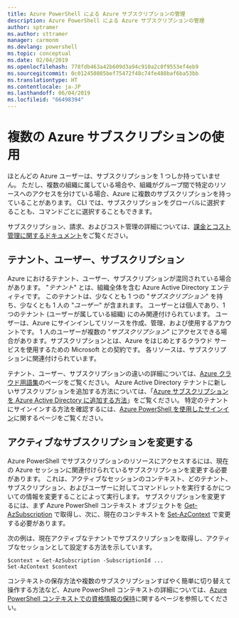 ```yaml
---
title: Azure PowerShell による Azure サブスクリプションの管理
description: Azure PowerShell による Azure サブスクリプションの管理
author: sptramer
ms.author: sttramer
manager: carmonm
ms.devlang: powershell
ms.topic: conceptual
ms.date: 02/04/2019
ms.openlocfilehash: 778fdb463a42b609d3a94c910a2c0f9553ef4eb9
ms.sourcegitcommit: 0c012450805bef75472f48c74fe488baf6ba53bb
ms.translationtype: HT
ms.contentlocale: ja-JP
ms.lasthandoff: 06/04/2019
ms.locfileid: "66498394"
---
```

# <a name="use-multiple-azure-subscriptions"></a>複数の Azure サブスクリプションの使用

ほとんどの Azure ユーザーは、サブスクリプションを 1 つしか持っていません。 ただし、複数の組織に属している場合や、組織がグループ間で特定のリソースへのアクセスを分けている場合、Azure に複数のサブスクリプションを持っていることがあります。 CLI では、サブスクリプションをグローバルに選択することも、コマンドごとに選択することもできます。

サブスクリプション、請求、およびコスト管理の詳細については、[課金とコスト管理に関するドキュメント](/azure/billing/)をご覧ください。

## <a name="tenants-users-and-subscriptions"></a>テナント、ユーザー、サブスクリプション

Azure におけるテナント、ユーザー、サブスクリプションが混同されている場合があります。 "_テナント_" とは、組織全体を含む Azure Active Directory エンティティです。 このテナントは、少なくとも 1 つの "_サブスクリプション_" を持ち、少なくとも 1 人の "_ユーザー_" が含まれます。 ユーザーとは個人であり、1 つのテナント (ユーザーが属している組織) にのみ関連付けられています。 ユーザーは、Azure にサインインしてリソースを作成、管理、および使用するアカウントです。
1 人のユーザーが複数の "_サブスクリプション_" にアクセスできる場合があります。サブスクリプションとは、Azure をはじめとするクラウド サービスを使用するための Microsoft との契約です。 各リソースは、サブスクリプションに関連付けられています。

テナント、ユーザー、サブスクリプションの違いの詳細については、[Azure クラウド用語集](/azure/azure-glossary-cloud-terminology)のページをご覧ください。  Azure Active Directory テナントに新しいサブスクリプションを追加する方法については、「[Azure サブスクリプションを Azure Active Directory に追加する方法](/azure/active-directory/active-directory-how-subscriptions-associated-directory)」をご覧ください。
特定のテナントにサインインする方法を確認するには、[Azure PowerShell を使用したサインイン](/powershell/azure/authenticate-azureps)に関するページをご覧ください。

## <a name="change-the-active-subscription"></a>アクティブなサブスクリプションを変更する

Azure PowerShell でサブスクリプションのリソースにアクセスするには、現在の Azure セッションに関連付けられているサブスクリプションを変更する必要があります。
これは、アクティブなセッションのコンテキスト、どのテナント、サブスクリプション、およびユーザーに対してコマンドレットを実行するかについての情報を変更することによって実行します。
サブスクリプションを変更するには、まず Azure PowerShell コンテキスト オブジェクトを [Get-AzSubscription](/powershell/module/az.accounts/get-azsubscription) で取得し、次に、現在のコンテキストを [Set-AzContext](/powershell/module/az.accounts/set-azcontext) で変更する必要があります。

次の例は、現在アクティブなテナントでサブスクリプションを取得し、アクティブなセッションとして設定する方法を示しています。

```powershell-interactive
$context = Get-AzSubscription -SubscriptionId ...
Set-AzContext $context
```

コンテキストの保存方法や複数のサブスクリプションすばやく簡単に切り替えて操作する方法など、Azure PowerShell コンテキストの詳細については、[Azure PowerShell コンテキストでの資格情報の保持](context-persistence.md)に関するページを参照してください。

